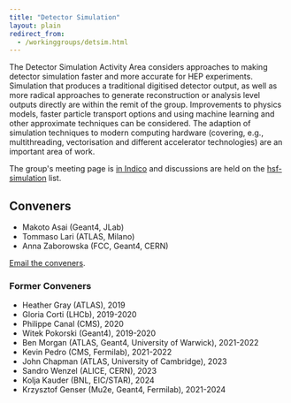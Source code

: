 ```yaml
---
title: "Detector Simulation"
layout: plain
redirect_from:
  - /workinggroups/detsim.html
---
```


The Detector Simulation Activity Area considers approaches to making
detector simulation faster and more accurate for HEP experiments.
Simulation that produces a traditional digitised detector output, as
well as more radical approaches to generate reconstruction or analysis
level outputs directly are within the remit of the group. Improvements
to physics models, faster particle transport options and using machine
learning and other approximate techniques can be considered. The
adaption of simulation techniques to modern computing hardware
(covering, e.g., multithreading, vectorisation and different accelerator
technologies) are an important area of work.

The group's meeting page is [in Indico](https://indico.cern.ch/category/10916/) and
discussions are held on the [hsf-simulation](https://groups.google.com/g/hsf-simulation) list.

## Conveners

- Makoto Asai (Geant4, JLab)
- Tommaso Lari (ATLAS, Milano)
- Anna Zaborowska (FCC, Geant4, CERN)

[Email the conveners](mailto:asai@jlab.org,tommaso.lari@mi.infn.it,anna.zaborowska@cern.ch).

### Former Conveners

- Heather Gray (ATLAS), 2019
- Gloria Corti (LHCb), 2019-2020
- Philippe Canal (CMS), 2020
- Witek Pokorski (Geant4), 2019-2020
- Ben Morgan (ATLAS, Geant4, University of Warwick), 2021-2022
- Kevin Pedro (CMS, Fermilab), 2021-2022
- John Chapman (ATLAS, University of Cambridge), 2023
- Sandro Wenzel (ALICE, CERN), 2023
- Kolja Kauder (BNL, EIC/STAR), 2024
- Krzysztof Genser (Mu2e, Geant4, Fermilab), 2021-2024
